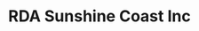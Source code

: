 ---
gid: rda-sunshine-coast
title: RDA Sunshine Coast Inc
name: Regional Development Australia Sunshine Coast Inc
type: Community
is_sponsor: true
website_url: http://www.rdasunshinecoast.org.au/
logo_url: https://s3-ap-southeast-2.amazonaws.com/2016govhacksponsors/qld/rda-sc.jpg
sponsor_level: Silver
jurisdiction: qld
events:
  - sunshine-coast
---